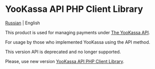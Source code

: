 # YooKassa API PHP Client Library

[Russian](https://github.com/yoomoney/yandex-checkout-sdk-php/blob/master/README.md) | English

This product is used for managing payments under [The YooKassa API](https://kassa.yandex.ru/docs/checkout-api/).

For usage by those who implemented YooKassa using the API method.

This version API is deprecated and no longer supported.

Please, use new version [YooKassa API PHP Client Library](https://github.com/yoomoney/yookassa-sdk-php).
